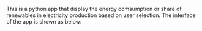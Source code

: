 This is a python app that display the energy comsumption or share of renewables in electricity production based on user selection.
The interface of the app is shown as below:
